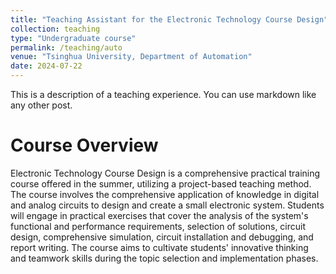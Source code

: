 ```yaml
---
title: "Teaching Assistant for the Electronic Technology Course Design"
collection: teaching
type: "Undergraduate course"
permalink: /teaching/auto
venue: "Tsinghua University, Department of Automation"
date: 2024-07-22
---
```


This is a description of a teaching experience. You can use markdown like any other post.

Course Overview
======
Electronic Technology Course Design is a comprehensive practical training course offered in the summer, utilizing a project-based teaching method. The course involves the comprehensive application of knowledge in digital and analog circuits to design and create a small electronic system. Students will engage in practical exercises that cover the analysis of the system's functional and performance requirements, selection of solutions, circuit design, comprehensive simulation, circuit installation and debugging, and report writing. The course aims to cultivate students' innovative thinking and teamwork skills during the topic selection and implementation phases.
